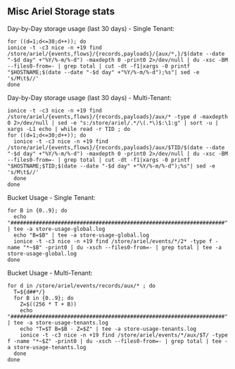 Misc Ariel Storage stats
--------------------------

Day-by-Day storage usage (last 30 days) - Single Tenant:

    for ((d=1;d<=30;d++)); do
    ionice -t -c3 nice -n +19 find /store/ariel/{events,flows}/{records,payloads}/{aux/*,}/$(date --date "-$d day" +"%Y/%-m/%-d") -maxdepth 0 -print0 2>/dev/null | du -xsc -BM --files0-from=- | grep total | cut -dt -f1|xargs -0 printf "$HOSTNAME;$(date --date "-$d day" +"%Y/%-m/%-d");%s"| sed -e 's/M\t$//'
    done


Day-by-Day storage usage (last 30 days) - Multi-Tenant:

    ionice -t -c3 nice -n +19 find /store/ariel/{events,flows}/{records,payloads}/aux/* -type d -maxdepth 0 2>/dev/null | sed -e "s:/store/ariel/.*/\(.*\)$:\1:g" | sort -u | xargs -L1 echo | while read -r TID ; do
    for ((d=1;d<=30;d++)); do
      ionice -t -c3 nice -n +19 find /store/ariel/{events,flows}/{records,payloads}/aux/$TID/$(date --date "-$d day" +"%Y/%-m/%-d") -maxdepth 0 -print0 2>/dev/null | du -xsc -BM --files0-from=- | grep total | cut -dt -f1|xargs -0 printf "$HOSTNAME;$TID;$(date --date "-$d day" +"%Y/%-m/%-d");%s"| sed -e 's/M\t$//'
      done
    done


Bucket Usage - Single Tenant:

    for B in {0..9}; do
      echo "####################################################################" | tee -a store-usage-global.log
      echo "B=$B" | tee -a store-usage-global.log
      ionice -t -c3 nice -n +19 find /store/ariel/events/*/2* -type f -name "*~$B" -print0 | du -xsch --files0-from=- | grep total | tee -a store-usage-global.log
    done


Bucket Usage - Multi-Tenant:

    for d in /store/ariel/events/records/aux/* ; do
      T=${d##*/}
      for B in {0..9}; do
        Z=$((256 * T + B))
        echo "####################################################################" | tee -a store-usage-tenants.log
        echo "T=$T B=$B - Z=$Z" | tee -a store-usage-tenants.log
        ionice -t -c3 nice -n +19 find /store/ariel/events/*/aux/$T/ -type f -name "*~$Z" -print0 | du -xsch --files0-from=- | grep total | tee -a store-usage-tenants.log
      done
    done
